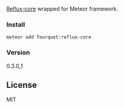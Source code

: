 [Reflux-core](https://github.com/reflux/reflux-core) wrapped for Meteor framework.

### Install

```
meteor add fourquet:reflux-core
```

### Version
0.3.0_1

License
----

MIT

